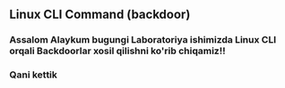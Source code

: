 ## Linux CLI Command (backdoor)

### Assalom Alaykum bugungi Laboratoriya ishimizda Linux CLI orqali Backdoorlar xosil qilishni ko'rib chiqamiz!!
### Qani kettik



